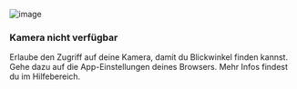 ![image](/assets/items/dialogs/medias/camera-unavailable.svg)

### Kamera nicht verfügbar

Erlaube den Zugriff auf deine Kamera, damit du Blickwinkel finden kannst. Gehe dazu auf die App-Einstellungen deines Browsers. Mehr Infos findest du im Hilfebereich.
